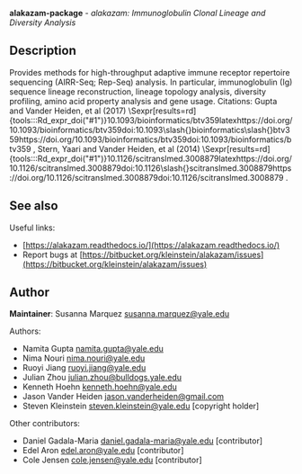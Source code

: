 **alakazam-package** - *alakazam: Immunoglobulin Clonal Lineage and Diversity Analysis*

Description
--------------------

Provides methods for high-throughput adaptive immune receptor repertoire sequencing (AIRR-Seq; Rep-Seq) analysis. In particular, immunoglobulin (Ig) sequence lineage reconstruction, lineage topology analysis, diversity profiling, amino acid property analysis and gene usage. Citations: Gupta and Vander Heiden, et al (2017) \Sexpr[results=rd]{tools:::Rd_expr_doi("#1")}10.1093/bioinformatics/btv359latexhttps://doi.org/10.1093/bioinformatics/btv359doi:10.1093\slash{}bioinformatics\slash{}btv359https://doi.org/10.1093/bioinformatics/btv359doi:10.1093/bioinformatics/btv359
, Stern, Yaari and Vander Heiden, et al (2014) \Sexpr[results=rd]{tools:::Rd_expr_doi("#1")}10.1126/scitranslmed.3008879latexhttps://doi.org/10.1126/scitranslmed.3008879doi:10.1126\slash{}scitranslmed.3008879https://doi.org/10.1126/scitranslmed.3008879doi:10.1126/scitranslmed.3008879
.








See also
-------------------

Useful links:

+  [https://alakazam.readthedocs.io/](https://alakazam.readthedocs.io/)
+  Report bugs at [https://bitbucket.org/kleinstein/alakazam/issues](https://bitbucket.org/kleinstein/alakazam/issues)





Author
-------------------

**Maintainer**: Susanna Marquez [susanna.marquez@yale.edu](mailto:susanna.marquez@yale.edu)

Authors:

+  Namita Gupta [namita.gupta@yale.edu](mailto:namita.gupta@yale.edu)
+  Nima Nouri [nima.nouri@yale.edu](mailto:nima.nouri@yale.edu)
+  Ruoyi Jiang [ruoyi.jiang@yale.edu](mailto:ruoyi.jiang@yale.edu)
+  Julian Zhou [julian.zhou@bulldogs.yale.edu](mailto:julian.zhou@bulldogs.yale.edu)
+  Kenneth Hoehn [kenneth.hoehn@yale.edu](mailto:kenneth.hoehn@yale.edu)
+  Jason Vander Heiden [jason.vanderheiden@gmail.com](mailto:jason.vanderheiden@gmail.com)
+  Steven Kleinstein [steven.kleinstein@yale.edu](mailto:steven.kleinstein@yale.edu) [copyright holder]


Other contributors:

+  Daniel Gadala-Maria [daniel.gadala-maria@yale.edu](mailto:daniel.gadala-maria@yale.edu) [contributor]
+  Edel Aron [edel.aron@yale.edu](mailto:edel.aron@yale.edu) [contributor]
+  Cole Jensen [cole.jensen@yale.edu](mailto:cole.jensen@yale.edu) [contributor]






